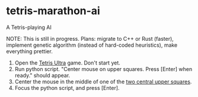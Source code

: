 # tetris-marathon-ai
A Tetris-playing AI

NOTE: This is still in progress. Plans: migrate to C++ or Rust (faster), implement genetic algorithm (instead of hard-coded heuristics), make everything prettier.

1. Open the [Tetris Ultra](http://www.tetrisfriends.com/games/Ultra/game.php) game. Don't start yet.
2. Run python script. "Center mouse on upper squares. Press [Enter] when ready." should appear.
3. Center the mouse in the middle of one of the [two central upper squares](https://imgur.com/a/9BeiVub).
4. Focus the python script, and press [Enter].
